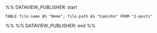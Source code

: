 %% DATAVIEW_PUBLISHER: start
```dataview
TABLE file.name AS "Nome", file.path AS "Caminho" FROM "2-posts"
```
%%
%% DATAVIEW_PUBLISHER: end %%

